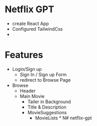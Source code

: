 # Netflix GPT
- create React App
- Configured TailwindCss
-


# Features

- Login/Sign up
     - Sign In / Sign up Form
     - redirect to Browse Page
- Browse
   - Header
   - Main Movie
      - Tailer in Background
      - Title & Description
      - MovieSuggestions
          - MovieLists * N#   n e t f l i x - g p t  
 
